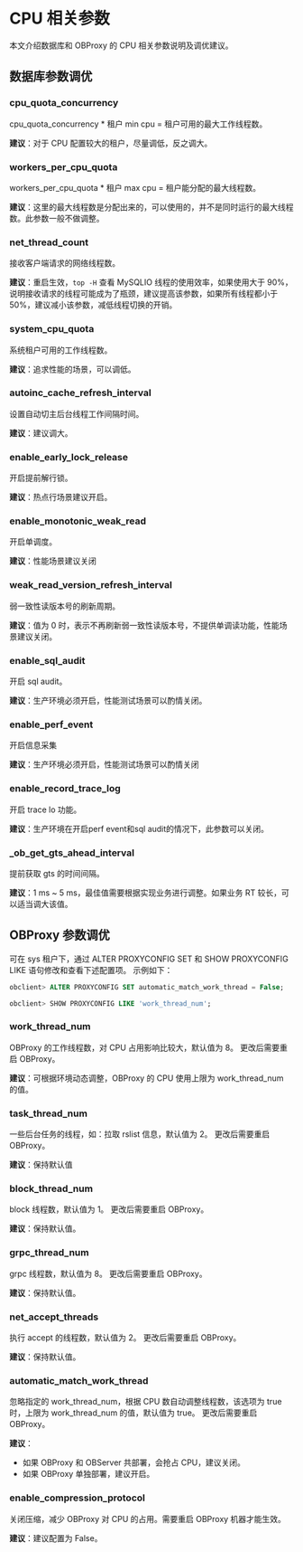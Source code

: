 # CPU 相关参数

本文介绍数据库和 OBProxy 的 CPU 相关参数说明及调优建议。

## 数据库参数调优

### cpu_quota_concurrency

cpu_quota_concurrency * 租户 min cpu = 租户可用的最大工作线程数。

**建议**：对于 CPU 配置较大的租户，尽量调低，反之调大。

### workers_per_cpu_quota

workers_per_cpu_quota * 租户 max cpu = 租户能分配的最大线程数。

**建议**：这里的最大线程数是分配出来的，可以使用的，并不是同时运行的最大线程数。此参数一般不做调整。

### net_thread_count

接收客户端请求的网络线程数。

**建议**：重启生效，`top -H` 查看 MySQLIO 线程的使用效率，如果使用大于 90%，说明接收请求的线程可能成为了瓶颈，建议提高该参数，如果所有线程都小于 50%，建议减小该参数，减低线程切换的开销。

### system_cpu_quota

系统租户可用的工作线程数。

**建议**：追求性能的场景，可以调低。

### autoinc_cache_refresh_interval

设置自动切主后台线程工作间隔时间。

**建议**：建议调大。

### enable_early_lock_release

开启提前解行锁。

**建议**：热点行场景建议开启。

### enable_monotonic_weak_read

开启单调度。

**建议**：性能场景建议关闭

### weak_read_version_refresh_interval

弱一致性读版本号的刷新周期。

**建议**：值为 0 时，表示不再刷新弱一致性读版本号，不提供单调读功能，性能场景建议关闭。

### enable_sql_audit

开启 sql audit。

**建议**：生产环境必须开启，性能测试场景可以酌情关闭。

### enable_perf_event

开启信息采集

**建议**：生产环境必须开启，性能测试场景可以酌情关闭

### enable_record_trace_log

开启 trace lo 功能。

**建议**：生产环境在开启perf event和sql audit的情况下，此参数可以关闭。

### _ob_get_gts_ahead_interval

提前获取 gts 的时间间隔。

**建议**：1 ms ~ 5 ms，最佳值需要根据实现业务进行调整。如果业务 RT 较长，可以适当调大该值。

## OBProxy 参数调优

可在 sys 租户下，通过 ALTER PROXYCONFIG SET 和 SHOW PROXYCONFIG LIKE 语句修改和查看下述配置项。 示例如下：

```sql
obclient> ALTER PROXYCONFIG SET automatic_match_work_thread = False;

obclient> SHOW PROXYCONFIG LIKE 'work_thread_num';
```

### work_thread_num

OBProxy 的工作线程数，对 CPU 占用影响比较大，默认值为 8。
更改后需要重启 OBProxy。

**建议**：可根据环境动态调整，OBProxy 的 CPU 使用上限为 work_thread_num 的值。

### task_thread_num

一些后台任务的线程，如：拉取 rslist 信息，默认值为 2。
更改后需要重启 OBProxy。

**建议**：保持默认值

### block_thread_num

block 线程数，默认值为 1。
更改后需要重启 OBProxy。

**建议**：保持默认值。

### grpc_thread_num

grpc 线程数，默认值为 8。
更改后需要重启 OBProxy。

**建议**：保持默认值。

### net_accept_threads

执行 accept 的线程数，默认值为 2。
更改后需要重启 OBProxy。

**建议**：保持默认值。

### automatic_match_work_thread

忽略指定的 work_thread_num，根据 CPU 数自动调整线程数，该选项为 true 时，上限为 work_thread_num 的值，默认值为 true。
更改后需要重启 OBProxy。

**建议**：

* 如果 OBProxy 和 OBServer 共部署，会抢占 CPU，建议关闭。
* 如果 OBProxy 单独部署，建议开启。

### enable_compression_protocol

关闭压缩，减少 OBProxy 对 CPU 的占用。需要重启 OBProxy 机器才能生效。

**建议**：建议配置为 False。
